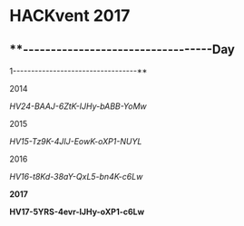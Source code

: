 # **HACKvent 2017**

## **----------------------------------Day
1----------------------------------**


2014

*HV24-BAAJ-6ZtK-IJHy-bABB-YoMw*

2015

*HV15-Tz9K-4JIJ-EowK-oXP1-NUYL*

2016

*HV16-t8Kd-38aY-QxL5-bn4K-c6Lw*

**2017**

**HV17-5YRS-4evr-IJHy-oXP1-c6Lw**


